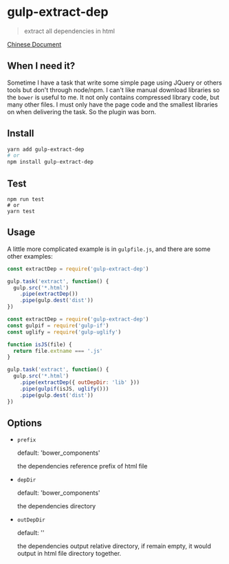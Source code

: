 # gulp-extract-dep
> extract all dependencies in html

[Chinese Document](./README.zh-CN.md)

## When I need it?
Sometime I have a task that write some simple page using JQuery or others tools but don't through node/npm.
I can't like manual download libraries so the `bower` is useful to me.
It not only contains compressed library code, but many other files.
I must only have the page code and the smallest libraries on when delivering the task.
So the plugin was born.

## Install
```bash
yarn add gulp-extract-dep
# or
npm install gulp-extract-dep
```

## Test
```
npm run test
# or
yarn test
```

## Usage
A little more complicated example is in `gulpfile.js`, and there are some other examples:

```javascript
const extractDep = require('gulp-extract-dep')

gulp.task('extract', function() {
  gulp.src('*.html')
    .pipe(extractDep())
    .pipe(gulp.dest('dist'))
})
```

```javascript
const extractDep = require('gulp-extract-dep')
const gulpif = require('gulp-if')
const uglify = require('gulp-uglify')

function isJS(file) {
  return file.extname === '.js'
}

gulp.task('extract', function() {
  gulp.src('*.html')
    .pipe(extractDep({ outDepDir: 'lib' }))
    .pipe(gulpif(isJS, uglify()))
    .pipe(gulp.dest('dist'))
})
```

## Options
- `prefix`

  default: 'bower_components'

  the dependencies reference prefix of html file
- `depDir`

  default: 'bower_components'

  the dependencies directory
- `outDepDir`

  default: ''

  the dependencies output relative directory, if remain empty, it would output in html file directory together.
